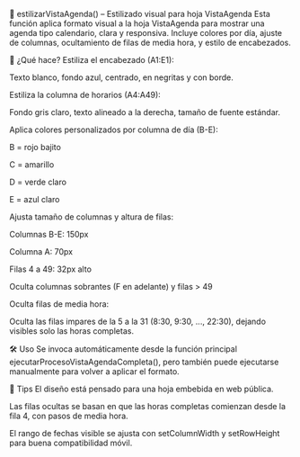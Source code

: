 📄 estilizarVistaAgenda() – Estilizado visual para hoja VistaAgenda
Esta función aplica formato visual a la hoja VistaAgenda para mostrar una agenda tipo calendario, clara y responsiva. Incluye colores por día, ajuste de columnas, ocultamiento de filas de media hora, y estilo de encabezados.

🧩 ¿Qué hace?
Estiliza el encabezado (A1:E1):

Texto blanco, fondo azul, centrado, en negritas y con borde.

Estiliza la columna de horarios (A4:A49):

Fondo gris claro, texto alineado a la derecha, tamaño de fuente estándar.

Aplica colores personalizados por columna de día (B-E):

B = rojo bajito

C = amarillo

D = verde claro

E = azul claro

Ajusta tamaño de columnas y altura de filas:

Columnas B-E: 150px

Columna A: 70px

Filas 4 a 49: 32px alto

Oculta columnas sobrantes (F en adelante) y filas > 49

Oculta filas de media hora:

Oculta las filas impares de la 5 a la 31 (8:30, 9:30, ..., 22:30), dejando visibles solo las horas completas.

🛠️ Uso
Se invoca automáticamente desde la función principal ejecutarProcesoVistaAgendaCompleta(), pero también puede ejecutarse manualmente para volver a aplicar el formato.

🧠 Tips
El diseño está pensado para una hoja embebida en web pública.

Las filas ocultas se basan en que las horas completas comienzan desde la fila 4, con pasos de media hora.

El rango de fechas visible se ajusta con setColumnWidth y setRowHeight para buena compatibilidad móvil.
